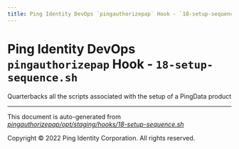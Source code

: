 ```yaml
---
title: Ping Identity DevOps `pingauthorizepap` Hook - `18-setup-sequence.sh`
---
```


# Ping Identity DevOps `pingauthorizepap` Hook - `18-setup-sequence.sh`
 Quarterbacks all the scripts associated with the setup of a
 PingData product

---
This document is auto-generated from _[pingauthorizepap/opt/staging/hooks/18-setup-sequence.sh](https://github.com/pingidentity/pingidentity-docker-builds/blob/master/pingauthorizepap/opt/staging/hooks/18-setup-sequence.sh)_

Copyright © 2022 Ping Identity Corporation. All rights reserved.
